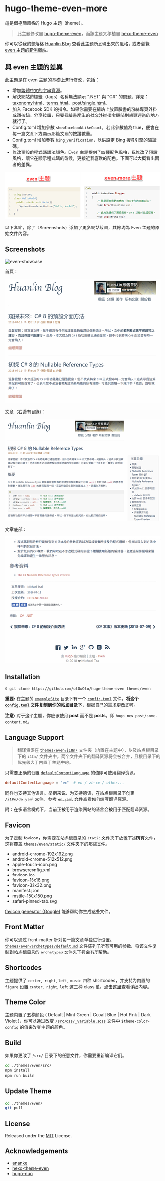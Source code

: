# hugo-theme-even-more

這是個極簡風格的 Hugo 主題（theme）。

> 此主題修改自 [hugo-theme-even](https://github.com/olOwOlo/hugo-theme-even)，而該主題又移植自 [hexo-theme-even](https://github.com/ahonn/hexo-theme-even)

你可以從我的部落格 [Huanlin Blog](https://www.huanlintalk.com/) 查看此主題所呈現出來的風格，或者瀏覽 [even 主題的範例網站](https://blog.olowolo.com/example-site/)。

## 與 even 主題的差異

此主題是在 even 主題的基礎上進行修改，包括：

- 增加[繁體中文的字串資源](https://github.com/huanlin/hugo-theme-even-more/blob/master/i18n/zh-TW.yaml)。
- 解決網站的標籤（tags）名稱無法顯示 ".NET" 與 "C#" 的問題。詳見：[taxonomy.html](https://github.com/huanlin/hugo-theme-even-more/blob/master/layouts/_default/taxonomy.html#L9-L15)、[terms.html](https://github.com/huanlin/hugo-theme-even-more/blob/master/layouts/_default/terms.html#L35-L44)、[post/single.html](https://github.com/huanlin/hugo-theme-even-more/blob/master/layouts/post/single.html#L52-L61)。
- 加入 Facebook SDK 的指令。如果你需要在網站上放置臉書的粉絲專頁外掛或讚按鈕、分享按鈕，只要把臉書產生的[社交外掛](https://developers.facebook.com/docs/plugins)指令碼貼到網頁適當的地方就行了。
- Config.toml 增加參數 `showFacebookLikeCount`，若此參數值為 true，便會在每一篇文章下方顯示那篇文章的按讚數量。
- Config.toml 增加參數 `bing_verification`，以供設定 Bing 搜尋引擎的驗證碼。
- 修改預設的程式碼語法顏色。Even 主題提供了四種配色風格，我修改了預設風格，讓它在顯示程式碼的時候，更接近我喜歡的配色。下圖可以大概看出兩者的差異。

![even 和 even-more 的程式碼顏色比較](images/even-and-more-code-color.png)

以下各節，除了〈Screenshots〉添加了更多網站截圖，其餘均為 Even 主題的原始文件內容。

## Screenshots

![even-showcase](https://raw.githubusercontent.com/olOwOlo/hugo-theme-even/master/images/showcase.png)

首頁：

![even-more-screenshot-1](images/screenshot-1.png)

文章（右邊有目錄）：

![even-more-screenshot-2](images/screenshot-2.png)

文章底部：

![even-more-screenshot-3](images/screenshot-3.png)

## Installation

```bash
$ git clone https://github.com/olOwOlo/hugo-theme-even themes/even
```

**重要:** 在主题的 [`exampleSite`](https://github.com/olOwOlo/hugo-theme-even/tree/master/exampleSite) 目录下有一个 [`config.toml`](https://github.com/olOwOlo/hugo-theme-even/blob/master/exampleSite/config.toml) 文件，**将这个 [`config.toml`](https://github.com/olOwOlo/hugo-theme-even/blob/master/exampleSite/config.toml) 文件复制到你的站点目录下**，根据自己的需求更改即可。

**注意:** 对于这个主题，你应该使用 **post** 而不是 **posts**，即 `hugo new post/some-content.md`。

## Language Support

> 翻译资源在 [`themes/even/i18n/`](https://github.com/olOwOlo/hugo-theme-even/tree/master/i18n) 文件夹（内置在主题中），以及站点根目录下的 `i18n/` 文件夹中。两个文件夹下的翻译资源将会被合并，且根目录下的优先级大于内置于主题中的。

只需要正确的设置 [`defaultContentLanguage`](https://github.com/olOwOlo/hugo-theme-even/blob/master/exampleSite/config.toml#L3) 的值即可使用翻译资源。

```toml
defaultContentLanguage = "en"  # en / zh-cn / other...
```

同样也支持其他语言。举例来说，为支持德语，在站点根目录下创建 `/i18n/de.yaml` 文件。参考 [`en.yaml`](https://github.com/olOwOlo/hugo-theme-even/tree/master/i18n/en.yaml) 文件查看如何编写翻译资源。

附：在多语言模式下，当前正被用于渲染网站的语言会被用于匹配翻译资源。

## Favicon

为了定制 favicon，你需要在站点根目录的 `static` 文件夹下放置下述**所有**文件，这将覆盖 [`themes/even/static/`](https://github.com/olOwOlo/hugo-theme-even/tree/master/static) 文件夹下的那些文件。

- android-chrome-192x192.png
- android-chrome-512x512.png
- apple-touch-icon.png
- browserconfig.xml
- favicon.ico
- favicon-16x16.png
- favicon-32x32.png
- manifest.json
- mstile-150x150.png
- safari-pinned-tab.svg

[favicon generator (Google)](https://www.google.com/search?q=favicon+generator) 能够帮助你生成这些文件。

## Front Matter

你可以通过 front-matter 针对每一篇文章单独进行设置。[`themes/even/archetypes/default.md`](https://github.com/olOwOlo/hugo-theme-even/tree/master/archetypes/default.md) 文件陈列了所有可用的参数。将该文件复制到站点根目录的 `archetypes` 文件夹下将会有所帮助。

## Shortcodes

主题提供了 `center`,` right`, `left`,` music` 四种 shortcodes，并支持为内置的 `figure` 设置 `center`,` right`, `left` 这三种 class 值。点击[这里](https://blog.olowolo.com/example-site/post/shortcodes/)查看详细内容。

## Theme Color 

主题内置了五种颜色 ( Default | Mint Green | Cobalt Blue | Hot Pink | Dark Violet )，你可以通过改变 [`/src/css/_variable.scss`](https://github.com/olOwOlo/hugo-theme-even/blob/master/src/css/_variables.scss#L5-L8) 文件中 `$theme-color-config` 的值来改变主题的颜色。
    
## Build

如果你更改了 `/src/` 目录下的任意文件，你需要重新编译它们。
```bash
cd ./themes/even/src/
npm install
npm run build
```

## Update Theme

```bash
cd ./themes/even/
git pull
```

## License

Released under the [MIT](https://github.com/olOwOlo/hugo-theme-even/blob/master/LICENSE.md) License.

## Acknowledgements

- [ananke](https://github.com/budparr/gohugo-theme-ananke)
- [hexo-theme-even](https://github.com/ahonn/hexo-theme-even)
- [hugo-nuo](https://github.com/laozhu/hugo-nuo)
